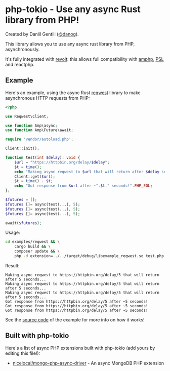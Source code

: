 # php-tokio - Use any async Rust library from PHP!

Created by Daniil Gentili ([@danog](https://github.com/danog)).  

This library allows you to use any async rust library from PHP, asynchronously.  

It's fully integrated with [revolt](https://revolt.run): this allows full compatibility with [amphp](https://amphp.org), [PSL](https://github.com/azjezz/psl) and reactphp.  

## Example

Here's an example, using the async Rust [reqwest](https://docs.rs/reqwest/latest/reqwest/) library to make asynchronous HTTP requests from PHP:

```php
<?php

use Reqwest\Client;

use function Amp\async;
use function Amp\Future\await;

require 'vendor/autoload.php';

Client::init();

function test(int $delay): void {
    $url = "https://httpbin.org/delay/$delay";
    $t = time();
    echo "Making async reqwest to $url that will return after $delay seconds...".PHP_EOL;
    Client::get($url);
    $t = time() - $t;
    echo "Got response from $url after ~".$t." seconds!".PHP_EOL;
};

$futures = [];
$futures []= async(test(...), 5);
$futures []= async(test(...), 5);
$futures []= async(test(...), 5);

await($futures);
```

Usage:

```bash
cd examples/reqwest && \
    cargo build && \
    composer update && \
    php -d extension=../../target/debug/libexample_reqwest.so test.php
```

Result:

```
Making async reqwest to https://httpbin.org/delay/5 that will return after 5 seconds...
Making async reqwest to https://httpbin.org/delay/5 that will return after 5 seconds...
Making async reqwest to https://httpbin.org/delay/5 that will return after 5 seconds...
Got response from https://httpbin.org/delay/5 after ~5 seconds!
Got response from https://httpbin.org/delay/5 after ~5 seconds!
Got response from https://httpbin.org/delay/5 after ~5 seconds!
```

See the [source code](https://github.com/danog/php-tokio/tree/master/examples/reqwest) of the example for more info on how it works!

## Built with php-tokio

Here's a list of async PHP extensions built with php-tokio (add yours by editing this file!):

- [nicelocal/mongo-php-async-driver](https://github.com/Nicelocal/mongo-php-async-driver) - An async MongoDB PHP extension